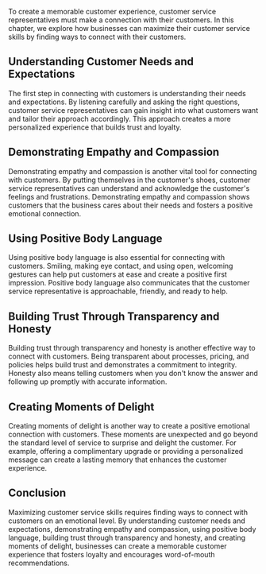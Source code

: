 
To create a memorable customer experience, customer service representatives must make a connection with their customers. In this chapter, we explore how businesses can maximize their customer service skills by finding ways to connect with their customers.

Understanding Customer Needs and Expectations
---------------------------------------------

The first step in connecting with customers is understanding their needs and expectations. By listening carefully and asking the right questions, customer service representatives can gain insight into what customers want and tailor their approach accordingly. This approach creates a more personalized experience that builds trust and loyalty.

Demonstrating Empathy and Compassion
------------------------------------

Demonstrating empathy and compassion is another vital tool for connecting with customers. By putting themselves in the customer's shoes, customer service representatives can understand and acknowledge the customer's feelings and frustrations. Demonstrating empathy and compassion shows customers that the business cares about their needs and fosters a positive emotional connection.

Using Positive Body Language
----------------------------

Using positive body language is also essential for connecting with customers. Smiling, making eye contact, and using open, welcoming gestures can help put customers at ease and create a positive first impression. Positive body language also communicates that the customer service representative is approachable, friendly, and ready to help.

Building Trust Through Transparency and Honesty
-----------------------------------------------

Building trust through transparency and honesty is another effective way to connect with customers. Being transparent about processes, pricing, and policies helps build trust and demonstrates a commitment to integrity. Honesty also means telling customers when you don't know the answer and following up promptly with accurate information.

Creating Moments of Delight
---------------------------

Creating moments of delight is another way to create a positive emotional connection with customers. These moments are unexpected and go beyond the standard level of service to surprise and delight the customer. For example, offering a complimentary upgrade or providing a personalized message can create a lasting memory that enhances the customer experience.

Conclusion
----------

Maximizing customer service skills requires finding ways to connect with customers on an emotional level. By understanding customer needs and expectations, demonstrating empathy and compassion, using positive body language, building trust through transparency and honesty, and creating moments of delight, businesses can create a memorable customer experience that fosters loyalty and encourages word-of-mouth recommendations.
